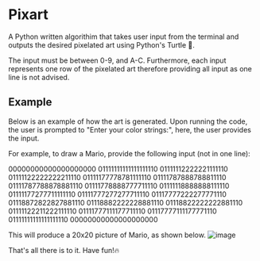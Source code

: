 # Pixart
A Python written algorithim that takes user input from the terminal and outputs the desired pixelated art using Python's Turtle 🐢.

The input must be between 0-9, and A-C. Furthermore, each input represents one row of the pixelated art therefore providing all input as one line is not advised.

## Example
Below is an example of how the art is generated. Upon running the code, the user is prompted to "Enter your color strings:", here, the user provides the input.

For example, to draw a Mario, provide the following input (not in one line):

00000000000000000000
01111111111111111110
01111112222221111110
01111122222222211110
01111177778781111110
01111787888788811110
01111787788878881110
01111778888777711110
01111118888888111110
01111177277711111110
01111777277277711110
01117777222277771110
01118872822827881110
01118882222228881110
01118822222222881110
01111122211222111110
01111777111177711110
01117777111177771110
01111111111111111110
00000000000000000000

This will produce a 20x20 picture of Mario, as shown below.
![image](https://github.com/user-attachments/assets/712bfa2e-fdd3-4e7c-bb2f-b6998ac90aa5)

That's all there is to it. Have fun!🔥
